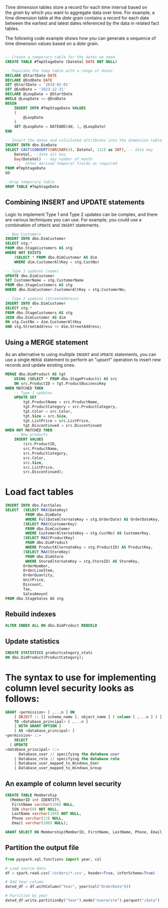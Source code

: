 Time dimension tables store a record for each time interval based on the _grain_ by which you want to aggregate data over time. For example, a time dimension table at the _date_ grain contains a record for each date between the earliest and latest dates referenced by the data in related fact tables.

The following code example shows how you can generate a sequence of time dimension values based on a _date_ grain.
```SQL

-- Create a temporary table for the dates we need
CREATE TABLE #TmpStageDate (DateVal DATE NOT NULL)

-- Populate the temp table with a range of dates
DECLARE @StartDate DATE
DECLARE @EndDate DATE
SET @StartDate = '2019-01-01'
SET @EndDate = '2023-12-31'
DECLARE @LoopDate = @StartDate
WHILE @LoopDate <= @EndDate
BEGIN
    INSERT INTO #TmpStageDate VALUES
    (
        @LoopDate
    )
    SET @LoopDate = DATEADD(dd, 1, @LoopDate)
END

-- Insert the dates and calculated attributes into the dimension table
INSERT INTO dbo.DimDate
SELECT CAST(CONVERT(VARCHAR(8), DateVal, 112) as INT), -- date key
    DateVal, --date alt key
    Day(DateVal) -- day number of month
    --,  other derived temporal fields as required
FROM #TmpStageDate
GO

--Drop temporary table
DROP TABLE #TmpStageDate
```

## Combining INSERT and UPDATE statements

Logic to implement Type 1 and Type 2 updates can be complex, and there are various techniques you can use. For example, you could use a combination of `UPDATE` and `INSERT` statements.
```SQL
-- New Customers
INSERT INTO dbo.DimCustomer
SELECT stg.*
FROM dbo.StageCustomers AS stg
WHERE NOT EXISTS
    (SELECT * FROM dbo.DimCustomer AS dim
    WHERE dim.CustomerAltKey = stg.CustNo)

-- Type 1 updates (name)
UPDATE dbo.DimCustomer
SET CustomerName = stg.CustomerName
FROM dbo.StageCustomers AS stg
WHERE dbo.DimCustomer.CustomerAltKey = stg.CustomerNo;

-- Type 2 updates (StreetAddress)
INSERT INTO dbo.DimCustomer
SELECT stg.*
FROM dbo.StageCustomers AS stg
JOIN dbo.DimCustomer AS dim
ON stg.CustNo = dim.CustomerAltKey
AND stg.StreetAddress <> dim.StreetAddress;
```

## Using a MERGE statement

As an alternative to using multiple `INSERT` and `UPDATE` statements, you can use a single `MERGE` statement to perform an "_upsert_" operation to insert new records and update existing ones.
```SQL
MERGE dbo.DimProduct AS tgt
    USING (SELECT * FROM dbo.StageProducts) AS src
    ON src.ProductID = tgt.ProductBusinessKey
WHEN MATCHED THEN
    -- Type 1 updates
    UPDATE SET
        tgt.ProductName = src.ProductName,
        tgt.ProductCategory = src.ProductCategory,
        tgt.Color = src.Color,
        tgt.Size = src.Size,
        tgt.ListPrice = src.ListPrice,
        tgt.Discontinued = src.Discontinued
WHEN NOT MATCHED THEN
    -- New products
    INSERT VALUES
        (src.ProductID,
        src.ProductName,
        src.ProductCategory,
        src.Color,
        src.Size,
        src.ListPrice,
        src.Discontinued);
```

# Load fact tables
```SQL
INSERT INTO dbo.FactSales
SELECT  (SELECT MAX(DateKey)
         FROM dbo.DimDate
         WHERE FullDateAlternateKey = stg.OrderDate) AS OrderDateKey,
        (SELECT MAX(CustomerKey)
         FROM dbo.DimCustomer
         WHERE CustomerAlternateKey = stg.CustNo) AS CustomerKey,
        (SELECT MAX(ProductKey)
         FROM dbo.DimProduct
         WHERE ProductAlternateKey = stg.ProductID) AS ProductKey,
        (SELECT MAX(StoreKey)
         FROM dbo.DimStore
         WHERE StoreAlternateKey = stg.StoreID) AS StoreKey,
        OrderNumber,
        OrderLineItem,
        OrderQuantity,
        UnitPrice,
        Discount,
        Tax,
        SalesAmount
FROM dbo.StageSales AS stg
```

## Rebuild indexes
```SQL
ALTER INDEX ALL ON dbo.DimProduct REBUILD
```

## Update statistics
```SQL
CREATE STATISTICS productcategory_stats
ON dbo.DimProduct(ProductCategory);
```

# The syntax to use for implementing column level security looks as follows:
```SQL
GRANT <permission> [ ,...n ] ON
    [ OBJECT :: ][ schema_name ]. object_name [ ( column [ ,...n ] ) ] // specifying the column access
    TO <database_principal> [ ,...n ]
    [ WITH GRANT OPTION ]
    [ AS <database_principal> ]
<permission> ::=
    SELECT
  | UPDATE
<database_principal> ::=
      Database_user // specifying the database user
    | Database_role // specifying the database role 
    | Database_user_mapped_to_Windows_User
    | Database_user_mapped_to_Windows_Group
```

## An example of column level security
```SQL
CREATE TABLE Membership
  (MemberID int IDENTITY,
   FirstName varchar(100) NULL,
   SSN char(9) NOT NULL,
   LastName varchar(100) NOT NULL,
   Phone varchar(12) NULL,
   Email varchar(100) NULL);
```

```SQL
GRANT SELECT ON Membership(MemberID, FirstName, LastName, Phone, Email) TO TestUser;
```

## Partition the output file
```Python
from pyspark.sql.functions import year, col

# Load source data
df = spark.read.csv('/orders/*.csv', header=True, inferSchema=True)

# Add Year column
dated_df = df.withColumn("Year", year(col("OrderDate")))

# Partition by year
dated_df.write.partitionBy("Year").mode("overwrite").parquet("/data")
```